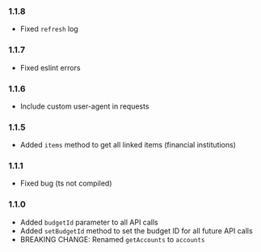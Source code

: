 ### 1.1.8

-   Fixed `refresh` log

### 1.1.7

-   Fixed eslint errors

### 1.1.6

-   Include custom user-agent in requests

### 1.1.5

-   Added `items` method to get all linked items (financial institutions)

### 1.1.1

-   Fixed bug (ts not compiled)

### 1.1.0

-   Added `budgetId` parameter to all API calls
-   Added `setBudgetId` method to set the budget ID for all future API calls
-   BREAKING CHANGE: Renamed `getAccounts` to `accounts`
